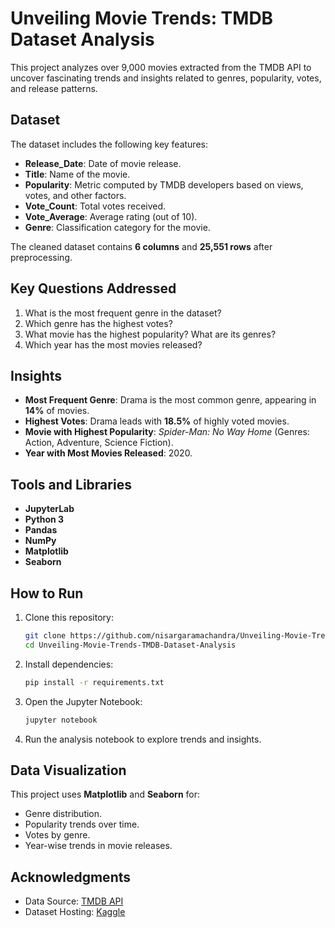  # **Unveiling Movie Trends: TMDB Dataset Analysis**  

This project analyzes over 9,000 movies extracted from the TMDB API to uncover fascinating trends and insights related to genres, popularity, votes, and release patterns.  

## Dataset  

The dataset includes the following key features:  
- **Release_Date**: Date of movie release.  
- **Title**: Name of the movie.  
- **Popularity**: Metric computed by TMDB developers based on views, votes, and other factors.  
- **Vote_Count**: Total votes received.  
- **Vote_Average**: Average rating (out of 10).  
- **Genre**: Classification category for the movie.  

The cleaned dataset contains **6 columns** and **25,551 rows** after preprocessing.  

## Key Questions Addressed  

1. What is the most frequent genre in the dataset?  
2. Which genre has the highest votes?  
3. What movie has the highest popularity? What are its genres?  
4. Which year has the most movies released?  

## Insights  

- **Most Frequent Genre**: Drama is the most common genre, appearing in **14%** of movies.  
- **Highest Votes**: Drama leads with **18.5%** of highly voted movies.  
- **Movie with Highest Popularity**: *Spider-Man: No Way Home* (Genres: Action, Adventure, Science Fiction).  
- **Year with Most Movies Released**: 2020.  

## Tools and Libraries  

- **JupyterLab**  
- **Python 3**  
- **Pandas**  
- **NumPy**  
- **Matplotlib**  
- **Seaborn**  

## How to Run  

1. Clone this repository:  
   ```bash  
   git clone https://github.com/nisargaramachandra/Unveiling-Movie-Trends-TMDB-Dataset-Analysis.git
   cd Unveiling-Movie-Trends-TMDB-Dataset-Analysis  
   ```  

2. Install dependencies:  
   ```bash  
   pip install -r requirements.txt  
   ```  

3. Open the Jupyter Notebook:  
   ```bash  
   jupyter notebook  
   ```  

4. Run the analysis notebook to explore trends and insights.  

## Data Visualization  

This project uses **Matplotlib** and **Seaborn** for:  
- Genre distribution.  
- Popularity trends over time.  
- Votes by genre.  
- Year-wise trends in movie releases.  

## Acknowledgments  

- Data Source: [TMDB API](https://www.themoviedb.org/documentation/api)  
- Dataset Hosting: [Kaggle](https://www.kaggle.com/)  
